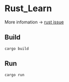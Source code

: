 # Rust_Learn

More infomation -> [rust issue](https://github.com/ghost-Island-program-last-hope/Plan/issues/5)

## Build

```
cargo build
```

## Run

```
cargo run
```

